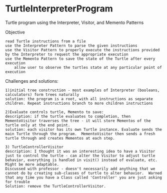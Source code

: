 # TurtleInterpreterProgram
Turtle program using the Interpreter, Visitor, and Memento Patterns

Objective

    read Turtle instructions from a file
    use the Interpreter Pattern to parse the given instructions
    use the Visitor Pattern to properly execute the instructions provided by the Interpreter to request the appropriate execution
    use the Memento Pattern to save the state of the Turtle after every execution
        allow user to observe the turtles state at any particular point of execution

Challenges and solutions:

    1)initial tree construction - most examples of Interpreter (booleans, calculators) form trees naturally
    solution: the program is a root, with all instructions as separate children. Repeat instructions branch to more children instructions
    
    2)Evaluate controls turtle, Memento to save:
    description: if the turtle evaluates to completion, then MementoVisitor traverses the tree - it will store Mementos of the turtle only at the end point.
    solution: each visitor has its own Turtle instance. Evaluate sends the main Turtle through the program.  MementoVisitor then sends a fresh turtle through and creates Mementos at each step.
    
    3) TurtleControllerVisitor
    description: I thought it was an interesting idea to have a Visitor just to control the turtle - can alter the Visitor to adjust turtle behavior, everything is handled in visit() instead of evaluate, etc. Might be more adaptable.
    Discussed with professor - doesn't necessarily add anything that we cannot do by creating sub-classes of turtle to alter behavior.  Warned that any time you have a Class called 'Controller' you are just asking for trouble
    Solution: remove the TurtleControllerVisitor.
